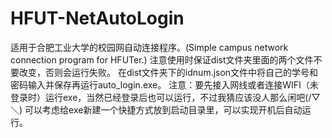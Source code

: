 # HFUT-NetAutoLogin
适用于合肥工业大学的校园网自动连接程序。(Simple campus network connection program for HFUTer.)
注意使用时保证dist文件夹里面的两个文件不要改变，否则会运行失败。
在dist文件夹下的idnum.json文件中将自己的学号和密码输入并保存再运行auto_login.exe。
注意：要先接入网线或者连接WIFI（未登录时）运行exe，当然已经登录后也可以运行，不过我猜应该没人那么闲吧(/▽＼)
可以考虑给exe新建一个快捷方式放到启动目录里，可以实现开机后自动运行。
